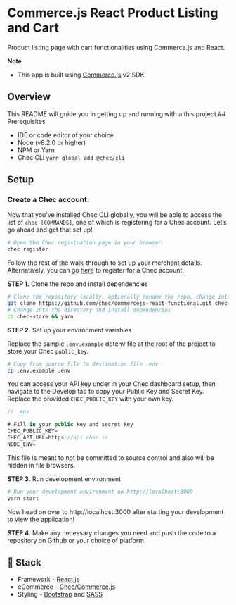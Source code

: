# Commerce.js React Product Listing and Cart

Product listing page with cart functionalities using Commerce.js and React.

**Note**
- This app is built using [Commerce.js](https://commercejs.com/) v2 SDK

## Overview

This README will guide you in getting up and running with a this project.## Prerequisites

- IDE or code editor of your choice
- Node (v8.2.0 or higher)
- NPM or Yarn
- Chec CLI `yarn global add @chec/cli`

## Setup

### Create a Chec account. 

Now that you’ve installed Chec CLI globally, you will be able to access the list of `chec [COMMANDS]`, one of which is registering for a Chec account. Let’s go ahead and get that set up!

```bash
# Open the Chec registration page in your browser
chec register
```

Follow the rest of the walk-through to set up your merchant details. Alternatively, you can go [here](https://authorize.chec.io/signup) to register for a Chec account. 

**STEP 1.** Clone the repo and install dependencies

```bash
# Clone the repository locally, optionally rename the repo, change into the directory
git clone https://github.com/chec/commercejs-react-functional.git chec-store 
# Change into the directory and install dependencies
cd chec-store && yarn
```

**STEP 2.** Set up your environment variables

Replace the sample `.env.example` dotenv file at the root of the project to store your Chec `public_key`.

```bash
# Copy from source file to destination file .env
cp .env.example .env
```

You can access your API key under in your Chec dashboard setup, then navigate to the Develop tab to copy your Public Key and Secret Key. Replace the provided `CHEC_PUBLIC_KEY` with your own key.

```js
// .env

# Fill in your public key and secret key
CHEC_PUBLIC_KEY=
CHEC_API_URL=https://api.chec.io
NODE_ENV=
```

This file is meant to not be committed to source control and also will be hidden in file browsers.

**STEP 3.** Run development environment
```bash
# Run your development environment on http://localhost:3000
yarn start
```

Now head on over to http://localhost:3000 after starting your development to view the application!

**STEP 4.** Make any necessary changes you need and push the code to a repository on Github or your choice of platform.

## 🥞 Stack

- Framework - [React.js](https://reactjs.org)
- eCommerce - [Chec/Commerce.js](https://commercejs.com)
- Styling - [Bootstrap](https://getbootstrap.com) and [SASS](https://sass-lang.com)

